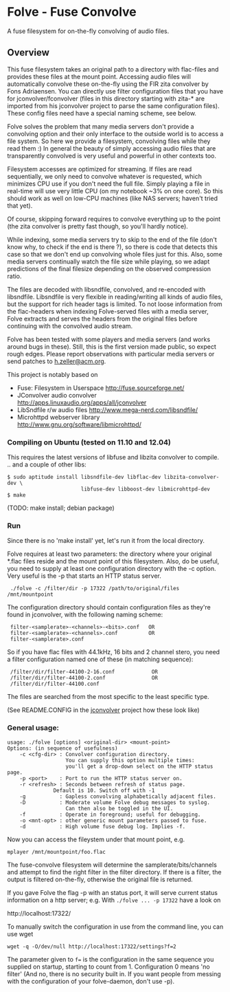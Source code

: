 Folve - Fuse Convolve
=====================
A fuse filesystem for on-the-fly convolving of audio files.

Overview
--------

This fuse filesystem takes an original path to a directory with flac-files
and provides these files at the mount point. Accessing audio files will
automatically convolve these on-the-fly using the FIR zita convolver by
Fons Adriaensen. You can directly use filter configuration files that you have
for jconvolver/fconvolver (files in this directory starting with zita-* are
imported from his jconvolver project to parse the same configuration files).
These config files need have a special naming scheme, see below.

Folve solves the problem that many media servers don't provide a convolving
option and their only interface to the outside world is to access a file
system. So here we provide a filesystem, convolving files while they read them :)
In general the beauty of simply accessing audio files that are transparently
convolved is very useful and powerful in other contexts too.

Filesystem accesses are optimized for streaming. If files are read sequentially,
we only need to convolve whatever is requested, which minimizes CPU use if
you don't need the full file. Simply playing a file in real-time will use very
little CPU (on my notebook ~3% on one core). So this should work as well on
low-CPU machines (like NAS servers; haven't tried that yet).

Of course, skipping forward requires to convolve everything up to the point (the
zita convolver is pretty fast though, so you'll hardly notice).

While indexing, some media servers try to skip to the end of the file (don't
know why, to check if the end is there ?), so there is code that detects this
case so that we don't end up convolving whole files just for this. Also, some
media servers continually watch the file size while playing, so we adapt
predictions of the final filesize depending on the observed compression ratio.

The files are decoded with libsndfile, convolved, and re-encoded with
libsndfile. Libsndfile is very flexible in reading/writing all kinds
of audio files, but the support for rich header tags is limited. To not loose
information from the flac-headers when indexing Folve-served files with a
media server, Folve extracts and serves the headers from the original files
before continuing with the convolved audio stream.

Folve has been tested with some players and media servers (and
works around bugs in these). Still, this is the first version made public, so
expect rough edges. Please report observations with particular media servers
or send patches to <h.zeller@acm.org>.

This project is notably based on

 * Fuse: Filesystem in Userspace   <http://fuse.sourceforge.net/>
 * JConvolver audio convolver <http://apps.linuxaudio.org/apps/all/jconvolver>
 * LibSndfile r/w audio files <http://www.mega-nerd.com/libsndfile/>
 * Microhttpd webserver library <http://www.gnu.org/software/libmicrohttpd/>


### Compiling on Ubuntu (tested on 11.10 and 12.04) ###

  This requires the latest versions of libfuse and libzita convolver to compile.
  .. and a couple of other libs:

	$ sudo aptitude install libsndfile-dev libflac-dev libzita-convolver-dev \
                            libfuse-dev libboost-dev libmicrohttpd-dev
	$ make

(TODO: make install; debian package)

### Run ###
 Since there is no 'make install' yet, let's run it from the local directory.

 Folve requires at least two parameters: the directory where your original
 *.flac files reside and the mount point of this filesystem.
 Also, do be useful, you need to supply at least one configuration directory
 with the -c <config-dir> option. Very useful is the -p <port> that starts
 an HTTP status server.

     ./folve -c /filter/dir -p 17322 /path/to/original/files /mnt/mountpoint

The configuration directory should contain configuration files as they're
found in jconvolver, with the following naming scheme:

     filter-<samplerate>-<channels>-<bits>.conf   OR
     filter-<samplerate>-<channels>.conf          OR
     filter-<samplerate>.conf

So if you have flac files with 44.1kHz, 16 bits and 2 channel stero,
you need a filter configuration named one of these (in matching sequence):

     /filter/dir/filter-44100-2-16.conf            OR
     /filter/dir/filter-44100-2.conf               OR
     /filter/dir/filter-44100.conf

The files are searched from the most specific to the least specific type.

(See README.CONFIG in the [jconvolver](http://apps.linuxaudio.org/apps/all/jconvolver) project how these look like)

### General usage: ###

    usage: ./folve [options] <original-dir> <mount-point>
    Options: (in sequence of usefulness)
        -c <cfg-dir> : Convolver configuration directory.
                       You can supply this option multiple times:
                       you'll get a drop-down select on the HTTP status page.
        -p <port>    : Port to run the HTTP status server on.
        -r <refresh> : Seconds between refresh of status page.
	               Default is 10. Switch off with -1
        -g           : Gapless convolving alphabetically adjacent files.
        -D           : Moderate volume Folve debug messages to syslog.
                       Can then also be toggled in the UI.
        -f           : Operate in foreground; useful for debugging.
        -o <mnt-opt> : other generic mount parameters passed to fuse.
        -d           : High volume fuse debug log. Implies -f.

Now you can access the fileystem under that mount point, e.g.

    mplayer /mnt/mountpoint/foo.flac

The fuse-convolve filesystem will determine the samplerate/bits/channels and
attempt to find the right filter in the filter directory. If there is a filter,
the output is filtered on-the-fly, otherwise the original file is returned.

If you gave Folve the flag -p with an status port, it will serve current
status information on a http server; e.g. With `./folve ... -p 17322`
have a look on

  http://localhost:17322/

To manually switch the configuration in use from the command line,
you can use wget

    wget -q -O/dev/null http://localhost:17322/settings?f=2

The parameter given to `f=` is the configuration in the same sequence you
supplied on startup, starting to count from 1. Configuration 0 means
'no filter' (And no, there is no security built in. If you want people from
messing with the configuration of your folve-daemon, don't use -p).
